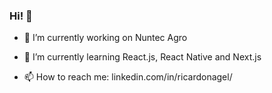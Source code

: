 ### Hi! 👋

- 🔭 I’m currently working on Nuntec Agro

- 🌱 I’m currently learning React.js, React Native and Next.js

- 📫 How to reach me: linkedin.com/in/ricardonagel/
